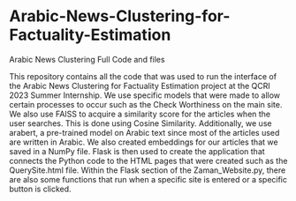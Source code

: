 # Arabic-News-Clustering-for-Factuality-Estimation
Arabic News Clustering Full Code and files

This repository contains all the code that was used to run the interface of the Arabic News Clustering for Factuality Estimation project at the QCRI 2023 Summer Internship. We use specific models that were made to allow certain processes to occur such as the Check Worthiness on the main site. We also use FAISS to acquire a similarity score for the articles when the user searches. This is done using Cosine Similarity. Additionally, we use arabert, a pre-trained model on Arabic text since most of the articles used are written in Arabic. We also created embeddings for our articles that we saved in a NumPy file. Flask is then used to create the application that connects the Python code to the HTML pages that were created such as the QuerySite.html file. Within the Flask section of the Zaman_Website.py, there are also some functions that run when a specific site is entered or a specific button is clicked. 
